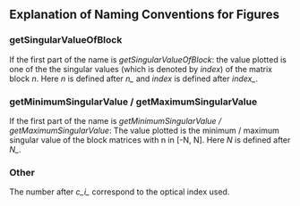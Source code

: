 ## Explanation of Naming Conventions for Figures

### getSingularValueOfBlock
If the first part of the name is *getSingularValueOfBlock*:  the value plotted is one of the the singular values 
(which is denoted by *index*) of the matrix block *n*. 
Here *n* is defined after *n_* and *index* is defined after *index_*.

### getMinimumSingularValue / getMaximumSingularValue
If the first part of the name is *getMinimumSingularValue / getMaximumSingularValue*: The value plotted is the minimum / maximum singular value of the block matrices with n in [-N, N].
Here *N* is defined after *N_*.

### Other
The number after *c_i_* correspond to the optical index used.
